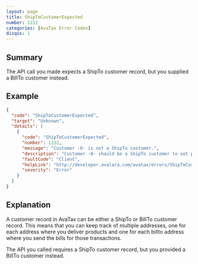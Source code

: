 ```yaml
---
layout: page
title: ShipToCustomerExpected
number: 1222
categories: [AvaTax Error Codes]
disqus: 1
---
```


## Summary

The API call you made expects a ShipTo customer record, but you supplied a BillTo customer instead.

## Example

```json
{
  "code": "ShipToCustomerExpected",
  "target": "Unknown",
  "details": [
    {
      "code": "ShipToCustomerExpected",
      "number": 1222,
      "message": "Customer -0- is not a ShipTo customer.",
      "description": "Customer -0- should be a ShipTo customer to set parent.",
      "faultCode": "Client",
      "helpLink": "http://developer.avalara.com/avatax/errors/ShipToCustomerExpected",
      "severity": "Error"
    }
  ]
}
```

## Explanation

A customer record in AvaTax can be either a ShipTo or BillTo customer record.  This means that you can keep track of multiple addresses, one for each address where you deliver products and one for each billto address where you send the bills for those transactions.

The API you called requires a ShipTo customer record, but you provided a BillTo customer instead.
